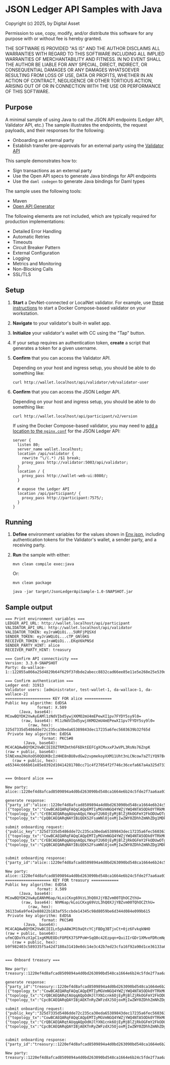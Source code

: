 # JSON Ledger API Samples with Java

Copyright (c) 2025, by Digital Asset

Permission to use, copy, modify, and/or distribute this software for any purpose
with or without fee is hereby granted.

THE SOFTWARE IS PROVIDED "AS IS" AND THE AUTHOR DISCLAIMS ALL WARRANTIES WITH REGARD TO
THIS SOFTWARE INCLUDING ALL IMPLIED WARRANTIES OF MERCHANTABILITY AND FITNESS.
IN NO EVENT SHALL THE AUTHOR BE LIABLE FOR ANY SPECIAL, DIRECT, INDIRECT, OR
CONSEQUENTIAL DAMAGES OR ANY DAMAGES WHATSOEVER RESULTING FROM LOSS OF USE,
DATA OR PROFITS, WHETHER IN AN ACTION OF CONTRACT, NEGLIGENCE OR OTHER TORTIOUS ACTION,
ARISING OUT OF OR IN CONNECTION WITH THE USE OR PERFORMANCE OF THIS SOFTWARE.

## Purpose

A minimal sample of using Java to call the JSON API endpoints (Ledger API, Validator API, etc.)
The sample illustrates the endpoints, the request payloads, and their responses for the following:

* Onboarding an external party
* Establish transfer pre-approvals for an external party using the [Validator API](https://docs.dev.sync.global/app_dev/validator_api/index.html#external-signing-api)

This sample demonstrates how to:

* Sign transactions as an external party
* Use the Open API specs to generate Java bindings for API endpoints
* Use the `daml codegen` to generate Java bindings for Daml types

The sample uses the following tools:

* Maven
* [Open API Generator](https://openapi-generator.tech/docs/generators/java)

The following elements are not included,
which are typically required for production implementations:

* Detailed Error Handling
* Automatic Retries
* Timeouts
* Circuit Breaker Pattern
* External Configuration
* Logging
* Metrics and Monitoring
* Non-Blocking Calls
* SSL/TLS

## Setup

1. **Start** a DevNet-connected or LocalNet validator.
   For example, use [these instructions](https://docs.dev.sync.global/validator_operator/validator_compose.html)
   to start a Docker Compose-based validator on your workstation.
2. **Navigate** to your validator's built-in wallet app.
3. **Initialize** your validator's wallet with CC using the "Tap" button.
4. If your setup requires an authentication token, **create** a script that generates a token for a given username.
5. **Confirm** that you can access the Validator API.

    Depending on your host and ingress setup, you should be able to do something like:
    
    ```
    curl http://wallet.localhost/api/validator/v0/validator-user
    ```

6. **Confirm** that you can access the JSON Ledger API.

   Depending on your host and ingress setup, you should be able to do something like:
   
   ```
   curl http://wallet.localhost/api/participant/v2/version
   ```

   If using the Docker Compose-based validator, you may need to
   [add a location to the `nginx.conf`](https://docs.dev.sync.global/app_dev/ledger_api/index.html#comments) for the JSON Ledger API:
   
    ```
    server {
      listen 80;
      server_name wallet.localhost;
      location /api/validator {
        rewrite ^\/(.*) /$1 break;
        proxy_pass http://validator:5003/api/validator;
      }
      location / {
        proxy_pass http://wallet-web-ui:8080/;
      }

      # expose the Ledger API
      location /api/participant/ {
        proxy_pass http://participant:7575/;
      }
    }
    ```

## Running

1. **Define** environment variables for the values shown in
   [Env.json](./JsonLedgerApiSample/src/main/java/com/example/Env.java),
   including authentication tokens for the Validator's wallet,
   a sender party, and a receiving party.

2. **Run** the sample with either:

    ```
    mvn clean compile exec:java
    ```

    Or:

    ```
    mvn clean package

    java -jar target/JsonLedgerApiSample-1.0-SNAPSHOT.jar
    ```

## Sample output

```
=== Print environment variables ===
LEDGER_API_URL: http://wallet.localhost/api/participant
VALIDATOR_API_URL: http://wallet.localhost/api/validator
VALIDATOR_TOKEN: eyJraWQiOi...5URFjPQSXd
SENDER_TOKEN: eyJraWQiOi...cTP_GNl6KG
RECEIVER_TOKEN: eyJraWQiOi...EKqV6kPNSd
SENDER_PARTY_HINT: alice
RECEIVER_PARTY_HINT: treasury

=== Confirm API connectivity ===
Version: 3.3.0-SNAPSHOT
Party: da-wallace-1::122055a866a25d4829b64f629f37dbde2abecc8832cad66ee85e11e5e268e25e539d

=== Confirm authentication ===
Ledger end: 31913
Validator users: [administrator, test-wallet-1, da-wallace-1, da-wallace-2]
==================== KEY FOR alice ============
Public key algorithm: EdDSA
              format: X.509
      (Java, base64): MCowBQYDK2VwAyEAMl1zNdVIbd5ywjXKMO2mU4mEPewXI1pv7FYDY5sy9l0=
       (raw, base64): Ml1zNdVIbd5ywjXKMO2mU4mEPewXI1pv7FYDY5sy9l0=
          (raw, hex): 325d7335d5486dde72c235ca30eda65389843dec17235a6fec5603639b32f65d
 Private key algorithm: EdDSA
                format: PKCS#8
        (Java, base64): MC4CAQAwBQYDK2VwBCIEIOZTRMZmth6F6DktEEFCgXCMxxxPJwVPL3RsNs76ZnpK
(raw + public, base64): 5lNExma2HoXoOS0QQUKBcIzHHE8nBU8vdGw2zvpmekoyXXM11Uht3nLCNcow7aZTiYQ97BcjWm/sVgNjmzL2XQ==
   (raw + public, hex): e65344c666b61e85e8392d10414281708cc71c4f27054f2f746c36cefa667a4a325d7335d5486dde72c235ca30eda65389843dec17235a6fec5603639b32f65d


=== Onboard alice ===

New party: alice::1220ef4d8afcad8509894a4d0bd263090bd548ca1664e6b24c5fde2f7aa6aa937475

generate response: {"party_id":"alice::1220ef4d8afcad8509894a4d0bd263090bd548ca1664e6b24c5fde2f7aa6aa937475","topology_txs":[{"topology_tx":"CowBCAEQARqFAQqCAQpEMTIyMGVmNGQ4YWZjYWQ4NTA5ODk0YTRkMGJkMjYzMDkwYmQ1NDhjYTE2NjRlNmIyNGM1ZmRlMmY3YWE2YWE5Mzc0NzUSOBAEGiwwKjAFBgMrZXADIQAyXXM11Uht3nLCNcow7aZTiYQ97BcjWm/sVgNjmzL2XSoEAQMEBTABIgAQHg\u003d\u003d","hash":"1220bf5802095ddc7ef003c0585fa7a2c9a751d116f8d6aefad2c428119642519aa8"},{"topology_tx":"CrEBCAEQARqqAUqnAQpLYWxpY2U6OjEyMjBlZjRkOGFmY2FkODUwOTg5NGE0ZDBiZDI2MzA5MGJkNTQ4Y2ExNjY0ZTZiMjRjNWZkZTJmN2FhNmFhOTM3NDc1EAEaVgpSZGEtd2FsbGFjZS0xOjoxMjIwNTVhODY2YTI1ZDQ4MjliNjRmNjI5ZjM3ZGJkZTJhYmVjYzg4MzJjYWQ2NmVlODVlMTFlNWUyNjhlMjVlNTM5ZBACEB4\u003d","hash":"12206c37653e6a2a4b18df54fd074433e6a2be201e4625d6ab0681dbb6c7192b7fda"},{"topology_tx":"CpQBCAEQARqNAYIBiQEKS2FsaWNlOjoxMjIwZWY0ZDhhZmNhZDg1MDk4OTRhNGQwYmQyNjMwOTBiZDU0OGNhMTY2NGU2YjI0YzVmZGUyZjdhYTZhYTkzNzQ3NRgBIjgQBBosMCowBQYDK2VwAyEAMl1zNdVIbd5ywjXKMO2mU4mEPewXI1pv7FYDY5sy9l0qBAEDBAUwARAe","hash":"1220a6650f2521992c025c007f373e7881cb39380457f879c9497dfa3a347233cd70"}]}

submit onboarding request: {"public_key":"325d7335d5486dde72c235ca30eda65389843dec17235a6fec5603639b32f65d","signed_topology_txs":[{"topology_tx":"CowBCAEQARqFAQqCAQpEMTIyMGVmNGQ4YWZjYWQ4NTA5ODk0YTRkMGJkMjYzMDkwYmQ1NDhjYTE2NjRlNmIyNGM1ZmRlMmY3YWE2YWE5Mzc0NzUSOBAEGiwwKjAFBgMrZXADIQAyXXM11Uht3nLCNcow7aZTiYQ97BcjWm/sVgNjmzL2XSoEAQMEBTABIgAQHg\u003d\u003d","signed_hash":"2e8ce50d4ddd43c20f1d53c25a2d53909ebdfc3c232995151313d021fe290ce1a973d25323d7a72d9b735e5d2dcb061794b31c2afa42eada76d5f0d931469104"},{"topology_tx":"CrEBCAEQARqqAUqnAQpLYWxpY2U6OjEyMjBlZjRkOGFmY2FkODUwOTg5NGE0ZDBiZDI2MzA5MGJkNTQ4Y2ExNjY0ZTZiMjRjNWZkZTJmN2FhNmFhOTM3NDc1EAEaVgpSZGEtd2FsbGFjZS0xOjoxMjIwNTVhODY2YTI1ZDQ4MjliNjRmNjI5ZjM3ZGJkZTJhYmVjYzg4MzJjYWQ2NmVlODVlMTFlNWUyNjhlMjVlNTM5ZBACEB4\u003d","signed_hash":"5444289e5a81b1ff561f06d35dcbf0146fb96aafdfdc42a3085e81e65540b85673aa5de9224d307c30fcf994f7045f06b17b841966aa6ae1f6d49bf4d44b4304"},{"topology_tx":"CpQBCAEQARqNAYIBiQEKS2FsaWNlOjoxMjIwZWY0ZDhhZmNhZDg1MDk4OTRhNGQwYmQyNjMwOTBiZDU0OGNhMTY2NGU2YjI0YzVmZGUyZjdhYTZhYTkzNzQ3NRgBIjgQBBosMCowBQYDK2VwAyEAMl1zNdVIbd5ywjXKMO2mU4mEPewXI1pv7FYDY5sy9l0qBAEDBAUwARAe","signed_hash":"4644417bb34c6b65bf90c6f30b89a3b5a40fe475cc8afa9594561a2c71d058c55f3cfe93fef0987a76d7299518d0756498103e804ed2a6eadff7b78ad2df4107"}]}


submit onboarding response: {"party_id":"alice::1220ef4d8afcad8509894a4d0bd263090bd548ca1664e6b24c5fde2f7aa6aa937475"}

New party: alice::1220ef4d8afcad8509894a4d0bd263090bd548ca1664e6b24c5fde2f7aa6aa937475
==================== KEY FOR treasury ============
Public key algorithm: EdDSA
              format: X.509
      (Java, base64): MCowBQYDK2VwAyEANhM6ap/kLoiCKxg69VzL3hQ0XJjYBZvm00TQhOCZthU=
       (raw, base64): NhM6ap/kLoiCKxg69VzL3hQ0XJjYBZvm00TQhOCZthU=
          (raw, hex): 36133a6a9fe42e88822b183af55ccbde14345c98d8059be6d344d084e099b615
 Private key algorithm: EdDSA
                format: PKCS#8
        (Java, base64): MC4CAQAwBQYDK2VwBCIEILn5gkA8WJM19aQtcYCjFBDg3BTjxCt+0jz6FvkqkNHO
(raw + public, base64): ufmCQDxYkzX1pC1xgKMUEODcFOPEK37SPPoW+SqQ0c42Ezpqn+QuiIIrGDr1XMveFDRcmNgFm+bTRNCE4Jm2FQ==
   (raw + public, hex): b9f982403c589335f5a42d7180a31410e0dc14e3c42b7ed23cfa16f92a90d1ce36133a6a9fe42e88822b183af55ccbde14345c98d8059be6d344d084e099b615


=== Onboard treasury ===

New party: treasury::1220ef4d8afcad8509894a4d0bd263090bd548ca1664e6b24c5fde2f7aa6aa937475

generate response: {"party_id":"treasury::1220ef4d8afcad8509894a4d0bd263090bd548ca1664e6b24c5fde2f7aa6aa937475","topology_txs":[{"topology_tx":"CowBCAEQARqFAQqCAQpEMTIyMGVmNGQ4YWZjYWQ4NTA5ODk0YTRkMGJkMjYzMDkwYmQ1NDhjYTE2NjRlNmIyNGM1ZmRlMmY3YWE2YWE5Mzc0NzUSOBAEGiwwKjAFBgMrZXADIQAyXXM11Uht3nLCNcow7aZTiYQ97BcjWm/sVgNjmzL2XSoEAQMEBTABIgAQHg\u003d\u003d","hash":"1220bf5802095ddc7ef003c0585fa7a2c9a751d116f8d6aefad2c428119642519aa8"},{"topology_tx":"CrQBCAEQARqtAUqqAQpOdHJlYXN1cnk6OjEyMjBlZjRkOGFmY2FkODUwOTg5NGE0ZDBiZDI2MzA5MGJkNTQ4Y2ExNjY0ZTZiMjRjNWZkZTJmN2FhNmFhOTM3NDc1EAEaVgpSZGEtd2FsbGFjZS0xOjoxMjIwNTVhODY2YTI1ZDQ4MjliNjRmNjI5ZjM3ZGJkZTJhYmVjYzg4MzJjYWQ2NmVlODVlMTFlNWUyNjhlMjVlNTM5ZBACEB4\u003d","hash":"1220723032210563c7a20800735fa7d0f53563a698faf05520cf0ec52df12f43adce"},{"topology_tx":"CpcBCAEQARqQAYIBjAEKTnRyZWFzdXJ5OjoxMjIwZWY0ZDhhZmNhZDg1MDk4OTRhNGQwYmQyNjMwOTBiZDU0OGNhMTY2NGU2YjI0YzVmZGUyZjdhYTZhYTkzNzQ3NRgBIjgQBBosMCowBQYDK2VwAyEAMl1zNdVIbd5ywjXKMO2mU4mEPewXI1pv7FYDY5sy9l0qBAEDBAUwARAe","hash":"1220aea960b3d0099f72924e197d0ed2d2a251115f218b204f78931deed7be302047"}]}

submit onboarding request: {"public_key":"325d7335d5486dde72c235ca30eda65389843dec17235a6fec5603639b32f65d","signed_topology_txs":[{"topology_tx":"CowBCAEQARqFAQqCAQpEMTIyMGVmNGQ4YWZjYWQ4NTA5ODk0YTRkMGJkMjYzMDkwYmQ1NDhjYTE2NjRlNmIyNGM1ZmRlMmY3YWE2YWE5Mzc0NzUSOBAEGiwwKjAFBgMrZXADIQAyXXM11Uht3nLCNcow7aZTiYQ97BcjWm/sVgNjmzL2XSoEAQMEBTABIgAQHg\u003d\u003d","signed_hash":"2e8ce50d4ddd43c20f1d53c25a2d53909ebdfc3c232995151313d021fe290ce1a973d25323d7a72d9b735e5d2dcb061794b31c2afa42eada76d5f0d931469104"},{"topology_tx":"CrQBCAEQARqtAUqqAQpOdHJlYXN1cnk6OjEyMjBlZjRkOGFmY2FkODUwOTg5NGE0ZDBiZDI2MzA5MGJkNTQ4Y2ExNjY0ZTZiMjRjNWZkZTJmN2FhNmFhOTM3NDc1EAEaVgpSZGEtd2FsbGFjZS0xOjoxMjIwNTVhODY2YTI1ZDQ4MjliNjRmNjI5ZjM3ZGJkZTJhYmVjYzg4MzJjYWQ2NmVlODVlMTFlNWUyNjhlMjVlNTM5ZBACEB4\u003d","signed_hash":"15d3eba447cdcafff61bc7216741215b305d29b625a605266e9e1068f3583f2c55f56eb86de6c63e0a0b6b40007977c29f9a810ac2a5b914920c12e9467a5700"},{"topology_tx":"CpcBCAEQARqQAYIBjAEKTnRyZWFzdXJ5OjoxMjIwZWY0ZDhhZmNhZDg1MDk4OTRhNGQwYmQyNjMwOTBiZDU0OGNhMTY2NGU2YjI0YzVmZGUyZjdhYTZhYTkzNzQ3NRgBIjgQBBosMCowBQYDK2VwAyEAMl1zNdVIbd5ywjXKMO2mU4mEPewXI1pv7FYDY5sy9l0qBAEDBAUwARAe","signed_hash":"bb620ee9e24d1787e34771da5581baeb69ec3ce7392a4b7134c91b531b66d8d3cbfea697bce4cc66519a1024ee21f1706fda77b1cf35169bbd808199c8fabf0e"}]}


submit onboarding response: {"party_id":"treasury::1220ef4d8afcad8509894a4d0bd263090bd548ca1664e6b24c5fde2f7aa6aa937475"}

New party: treasury::1220ef4d8afcad8509894a4d0bd263090bd548ca1664e6b24c5fde2f7aa6aa937475

```
